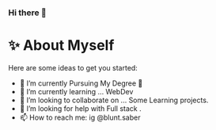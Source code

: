 ### Hi there 👋


#  ✨ About Myself 

Here are some ideas to get you started:

- 🔭 I’m currently Pursuing My Degree 💫
- 🌱 I’m currently learning ... WebDev
- 👯 I’m looking to collaborate on ... Some Learning projects.
- 🤔 I’m looking for help with Full stack .
- 📫 How to reach me: ig @blunt.saber 
